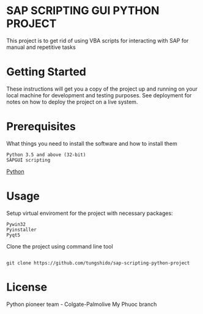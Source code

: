 # SAP SCRIPTING GUI PYTHON PROJECT
This project is to get rid of using VBA scripts for interacting with SAP for manual and repetitive tasks

# Getting Started
These instructions will get you a copy of the project up and running on your local machine for development and testing purposes. See deployment for notes on how to deploy the project on a live system.

# Prerequisites
What things you need to install the software and how to install them

```
Python 3.5 and above (32-bit)
SAPGUI scripting
```
[Python](https://www.python.org/downloads/windows/)

# Usage
Setup virtual enviroment for the project with necessary packages:
```
Pywin32
Pyinstaller
Pyqt5
```
Clone the project using command line tool
```

git clone https://github.com/tungshido/sap-scripting-python-project
```
# License
Python pioneer team - Colgate-Palmolive My Phuoc branch 